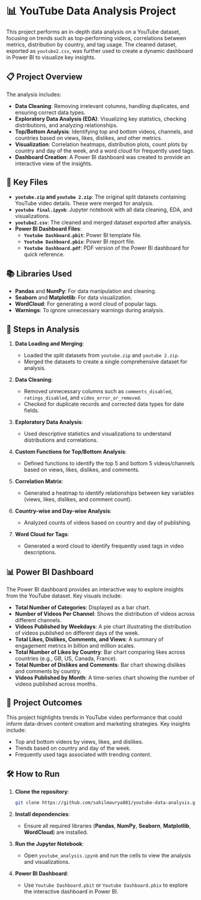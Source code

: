 # 📊 YouTube Data Analysis Project

This project performs an in-depth data analysis on a YouTube dataset, focusing on trends such as top-performing videos, correlations between metrics, distribution by country, and tag usage. The cleaned dataset, exported as `youtube2.csv`, was further used to create a dynamic dashboard in Power BI to visualize key insights.

## 📋 Project Overview

The analysis includes:
- **Data Cleaning**: Removing irrelevant columns, handling duplicates, and ensuring correct data types.
- **Exploratory Data Analysis (EDA)**: Visualizing key statistics, checking distributions, and analyzing relationships.
- **Top/Bottom Analysis**: Identifying top and bottom videos, channels, and countries based on views, likes, dislikes, and other metrics.
- **Visualization**: Correlation heatmaps, distribution plots, count plots by country and day of the week, and a word cloud for frequently used tags.
- **Dashboard Creation**: A Power BI dashboard was created to provide an interactive view of the insights.

## 📂 Key Files

- **`youtube.zip` and `youtube 2.zip`**: The original split datasets containing YouTube video details. These were merged for analysis.
- **`youtube final.ipynb`**: Jupyter notebook with all data cleaning, EDA, and visualizations.
- **`youtube2.csv`**: The cleaned and merged dataset exported after analysis.
- **Power BI Dashboard Files**:
  - **`Youtube Dashboard.pbit`**: Power BI template file.
  - **`Youtube Dashboard.pbix`**: Power BI report file.
  - **`Youtube Dashboard.pdf`**: PDF version of the Power BI dashboard for quick reference.

## 📚 Libraries Used

- **Pandas** and **NumPy**: For data manipulation and cleaning.
- **Seaborn** and **Matplotlib**: For data visualization.
- **WordCloud**: For generating a word cloud of popular tags.
- **Warnings**: To ignore unnecessary warnings during analysis.

## 📝 Steps in Analysis

1. **Data Loading and Merging**:
   - Loaded the split datasets from `youtube.zip` and `youtube 2.zip`.
   - Merged the datasets to create a single comprehensive dataset for analysis.
   
2. **Data Cleaning**:
   - Removed unnecessary columns such as `comments_disabled`, `ratings_disabled`, and `video_error_or_removed`.
   - Checked for duplicate records and corrected data types for date fields.

3. **Exploratory Data Analysis**:
   - Used descriptive statistics and visualizations to understand distributions and correlations.

4. **Custom Functions for Top/Bottom Analysis**:
   - Defined functions to identify the top 5 and bottom 5 videos/channels based on views, likes, dislikes, and comments.

5. **Correlation Matrix**:
   - Generated a heatmap to identify relationships between key variables (views, likes, dislikes, and comment count).

6. **Country-wise and Day-wise Analysis**:
   - Analyzed counts of videos based on country and day of publishing.

7. **Word Cloud for Tags**:
   - Generated a word cloud to identify frequently used tags in video descriptions.

## 📊 Power BI Dashboard

The Power BI dashboard provides an interactive way to explore insights from the YouTube dataset. Key visuals include:
- **Total Number of Categories**: Displayed as a bar chart.
- **Number of Videos Per Channel**: Shows the distribution of videos across different channels.
- **Videos Published by Weekdays**: A pie chart illustrating the distribution of videos published on different days of the week.
- **Total Likes, Dislikes, Comments, and Views**: A summary of engagement metrics in billion and million scales.
- **Total Number of Likes by Country**: Bar chart comparing likes across countries (e.g., GB, US, Canada, France).
- **Total Number of Dislikes and Comments**: Bar chart showing dislikes and comments by country.
- **Videos Published by Month**: A time-series chart showing the number of videos published across months.

## 🎯 Project Outcomes

This project highlights trends in YouTube video performance that could inform data-driven content creation and marketing strategies. Key insights include:
- Top and bottom videos by views, likes, and dislikes.
- Trends based on country and day of the week.
- Frequently used tags associated with trending content.

## 🛠️ How to Run

1. **Clone the repository**:
   ```bash
   git clone https://github.com/sahilmaurya881/youtube-data-analysis.git
2. **Install dependencies**:
   - Ensure all required libraries (**Pandas**, **NumPy**, **Seaborn**, **Matplotlib**, **WordCloud**) are installed.

3. **Run the Jupyter Notebook**:
   - Open `youtube_analysis.ipynb` and run the cells to view the analysis and visualizations.

4. **Power BI Dashboard**:
   - Use `Youtube Dashboard.pbit` or `Youtube Dashboard.pbix` to explore the interactive dashboard in Power BI.
